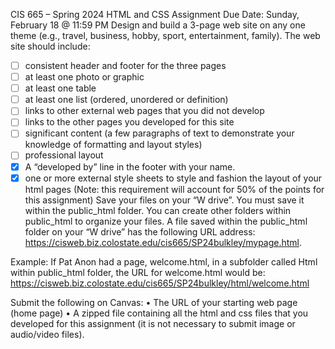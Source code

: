 CIS 665 – Spring 2024 HTML and CSS Assignment 
Due Date: Sunday, February 18 @ 11:59 PM 
Design and build a 3-page web site on any one theme (e.g., travel, business, hobby, sport, entertainment, family). 
The web site should include: 
- [ ] consistent header and footer for the three pages 
- [ ] at least one photo or graphic 
- [ ] at least one table 
- [ ] at least one list (ordered, unordered or definition) 
- [ ] links to other external web pages that you did not develop 
- [ ] links to the other pages you developed for this site 
- [ ] significant content (a few paragraphs of text to demonstrate your knowledge 
of formatting and layout styles) 
- [ ] professional layout 
- [x] A “developed by” line in the footer with your name. 
- [x] one or more external style sheets to style and fashion the layout of your 
html pages (Note: this requirement will account for 50% of the points for 
this assignment) 
Save your files on your “W drive”. You must save it within the public_html 
folder. You can create other folders within public_html to organize your files. 
A file saved within the public_html folder on your “W drive” has the 
following URL address: 
https://cisweb.biz.colostate.edu/cis665/SP24bulkley/mypage.html. 

Example: If Pat Anon had a page, welcome.html, in a subfolder called Html 
within public_html folder, the URL for welcome.html would be: 
https://cisweb.biz.colostate.edu/cis665/SP24bulkley/html/welcome.html 

Submit the following on Canvas: 
• The URL of your starting web page (home page) 
• A zipped file containing all the html and css files that you developed 
for this assignment (it is not necessary to submit image or audio/video 
files).
